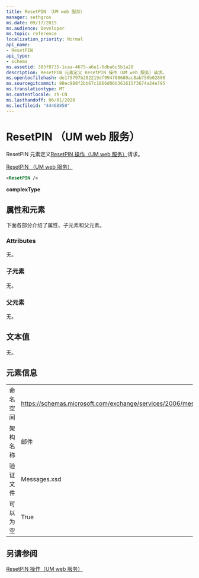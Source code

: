 ```yaml
---
title: ResetPIN （UM web 服务）
manager: sethgros
ms.date: 09/17/2015
ms.audience: Developer
ms.topic: reference
localization_priority: Normal
api_name:
- ResetPIN
api_type:
- schema
ms.assetid: 383f0735-1caa-4675-a6e1-6dba6c5b1a28
description: ResetPIN 元素定义 ResetPIN 操作（UM web 服务）请求。
ms.openlocfilehash: de175797b202219df994708680ac8ab750b02880
ms.sourcegitcommit: 88ec988f2bb67c1866d06b361615f3674a24e795
ms.translationtype: MT
ms.contentlocale: zh-CN
ms.lasthandoff: 06/01/2020
ms.locfileid: "44468850"
---
```

# <a name="resetpin-um-web-service"></a>ResetPIN （UM web 服务）

ResetPIN 元素定义[ResetPIN 操作（UM web 服务）](resetpin-operation-um-web-service.md)请求。 
  
[ResetPIN （UM web 服务）](resetpin-um-web-service.md)
  
```xml
<ResetPIN />
```

 **complexType**
## <a name="attributes-and-elements"></a>属性和元素

下面各部分介绍了属性、子元素和父元素。
  
### <a name="attributes"></a>Attributes

无。
  
### <a name="child-elements"></a>子元素

无。
  
### <a name="parent-elements"></a>父元素

无。
  
## <a name="text-value"></a>文本值

无。
  
## <a name="element-information"></a>元素信息

|||
|:-----|:-----|
|命名空间  <br/> |https://schemas.microsoft.com/exchange/services/2006/messages  <br/> |
|架构名称  <br/> |邮件  <br/> |
|验证文件  <br/> |Messages.xsd  <br/> |
|可以为空  <br/> |True  <br/> |
   
## <a name="see-also"></a>另请参阅



[ResetPIN 操作（UM web 服务）](resetpin-operation-um-web-service.md)

